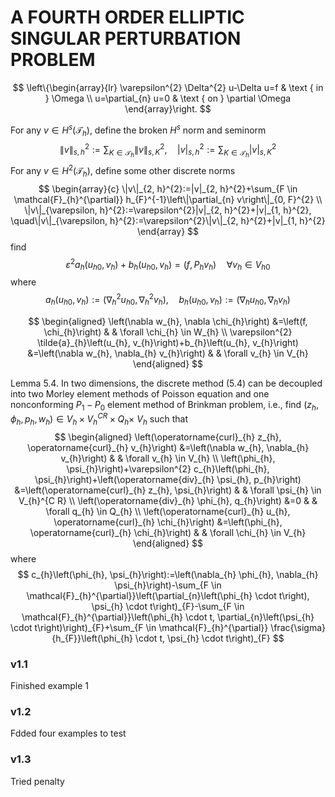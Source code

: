 # A FOURTH ORDER ELLIPTIC SINGULAR PERTURBATION PROBLEM

$$
\left\{\begin{array}{lr}
\varepsilon^{2} \Delta^{2} u-\Delta u=f & \text { in } \Omega \\
u=\partial_{n} u=0 & \text { on } \partial \Omega
\end{array}\right.
$$

For any $v \in H^{s}\left(\mathcal{T}_{h}\right),$ define the broken $H^{s}$ norm and seminorm
$$
\|v\|_{s, h}^{2}:=\sum_{K \in \mathcal{T}_{h}}\|v\|_{s, K}^{2}, \quad|v|_{s, h}^{2}:=\sum_{K \in \mathcal{T}_{h}}|v|_{s, K}^{2}
$$
For any $v \in H^{2}\left(\mathcal{T}_{h}\right),$ define some other discrete norms
$$
\begin{array}{c}
\|v\|_{2, h}^{2}:=|v|_{2, h}^{2}+\sum_{F \in \mathcal{F}_{h}^{\partial}} h_{F}^{-1}\left\|\partial_{n} v\right\|_{0, F}^{2} \\
\|v\|_{\varepsilon, h}^{2}:=\varepsilon^{2}|v|_{2, h}^{2}+|v|_{1, h}^{2}, \quad\|v\|_{\varepsilon, h}^{2}:=\varepsilon^{2}\|v\|_{2, h}^{2}+|v|_{1, h}^{2}
\end{array}
$$
find 
$$
\varepsilon^{2} a_{h}\left(u_{h 0}, v_{h}\right)+b_{h}\left(u_{h 0}, v_{h}\right)=\left(f, P_{h} v_{h}\right) \quad \forall v_{h} \in V_{h 0}
$$
where
$$
a_{h}\left(u_{h 0}, v_{h}\right):=\left(\nabla_{h}^{2} u_{h 0}, \nabla_{h}^{2} v_{h}\right), \quad b_{h}\left(u_{h 0}, v_{h}\right):=\left(\nabla_{h} u_{h 0}, \nabla_{h} v_{h}\right)
$$

$$
\begin{aligned}
\left(\nabla w_{h}, \nabla \chi_{h}\right) &=\left(f, \chi_{h}\right) & & \forall \chi_{h} \in W_{h} \\
\varepsilon^{2} \tilde{a}_{h}\left(u_{h}, v_{h}\right)+b_{h}\left(u_{h}, v_{h}\right) &=\left(\nabla w_{h}, \nabla_{h} v_{h}\right) & & \forall v_{h} \in V_{h}
\end{aligned}
$$

Lemma $5.4 .$ In two dimensions, the discrete method (5.4) can be decoupled into two Morley element methods of Poisson equation and one nonconforming $P_{1}-P_{0}$ element method of Brinkman problem, i.e., find $\left(z_{h}, \phi_{h}, p_{h}, w_{h}\right) \in V_{h} \times V_{h}^{C R} \times Q_{h} \times$ $V_{h}$ such that
$$
\begin{aligned}
\left(\operatorname{curl}_{h} z_{h}, \operatorname{curl}_{h} v_{h}\right) &=\left(\nabla w_{h}, \nabla_{h} v_{h}\right) & & \forall v_{h} \in V_{h} \\
\left(\phi_{h}, \psi_{h}\right)+\varepsilon^{2} c_{h}\left(\phi_{h}, \psi_{h}\right)+\left(\operatorname{div}_{h} \psi_{h}, p_{h}\right) &=\left(\operatorname{curl}_{h} z_{h}, \psi_{h}\right) & & \forall \psi_{h} \in V_{h}^{C R} \\
\left(\operatorname{div}_{h} \phi_{h}, q_{h}\right) &=0 & & \forall q_{h} \in Q_{h} \\
\left(\operatorname{curl}_{h} u_{h}, \operatorname{curl}_{h} \chi_{h}\right) &=\left(\phi_{h}, \operatorname{curl}_{h} \chi_{h}\right) & & \forall \chi_{h} \in V_{h}
\end{aligned}
$$
where 
$$
c_{h}\left(\phi_{h}, \psi_{h}\right):=\left(\nabla_{h} \phi_{h}, \nabla_{h} \psi_{h}\right)-\sum_{F \in \mathcal{F}_{h}^{\partial}}\left(\partial_{n}\left(\phi_{h} \cdot t\right), \psi_{h} \cdot t\right)_{F}-\sum_{F \in \mathcal{F}_{h}^{\partial}}\left(\phi_{h} \cdot t, \partial_{n}\left(\psi_{h} \cdot t\right)\right)_{F}+\sum_{F \in \mathcal{F}_{h}^{\partial}} \frac{\sigma}{h_{F}}\left(\phi_{h} \cdot t, \psi_{h} \cdot t\right)_{F}
$$

### v1.1

Finished example 1 

### v1.2

Fdded four examples to test

### v1.3

Tried penalty